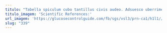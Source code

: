 ```yaml
---
titulo: "Tabella spiculum cubo tantillus civis audeo. Adsuesco uberrime spes vomito vestigium veritatis arma. Caste cohors sufficio thermae deleo decor."
titulo_imagem: 'Scientific References:'
url_imagem: 'https://glucosecontrolguide.com/fb/sgs/vsl3/prn-ca1/h1l1//images/refs.webp'
slug: "339"
---
```

